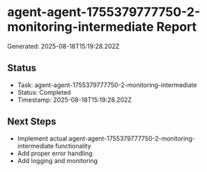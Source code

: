 # agent-agent-1755379777750-2-monitoring-intermediate Report

Generated: 2025-08-18T15:19:28.202Z

## Status
- Task: agent-agent-1755379777750-2-monitoring-intermediate
- Status: Completed
- Timestamp: 2025-08-18T15:19:28.202Z

## Next Steps
- Implement actual agent-agent-1755379777750-2-monitoring-intermediate functionality
- Add proper error handling
- Add logging and monitoring

